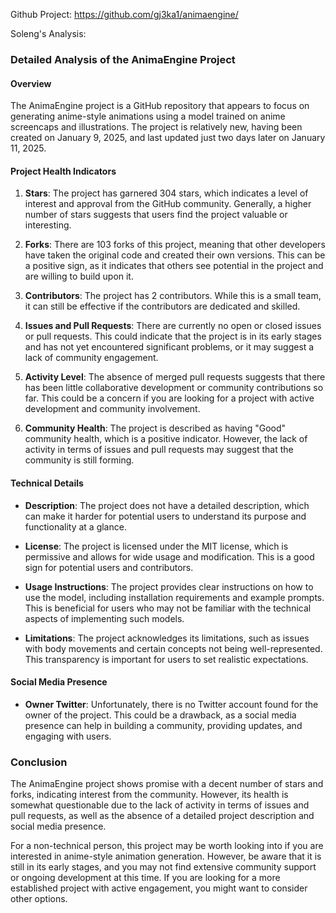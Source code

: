 Github Project: https://github.com/gj3ka1/animaengine/

Soleng's Analysis:

### Detailed Analysis of the AnimaEngine Project

#### Overview
The AnimaEngine project is a GitHub repository that appears to focus on generating anime-style animations using a model trained on anime screencaps and illustrations. The project is relatively new, having been created on January 9, 2025, and last updated just two days later on January 11, 2025. 

#### Project Health Indicators
1. **Stars**: The project has garnered 304 stars, which indicates a level of interest and approval from the GitHub community. Generally, a higher number of stars suggests that users find the project valuable or interesting.
   
2. **Forks**: There are 103 forks of this project, meaning that other developers have taken the original code and created their own versions. This can be a positive sign, as it indicates that others see potential in the project and are willing to build upon it.

3. **Contributors**: The project has 2 contributors. While this is a small team, it can still be effective if the contributors are dedicated and skilled.

4. **Issues and Pull Requests**: There are currently no open or closed issues or pull requests. This could indicate that the project is in its early stages and has not yet encountered significant problems, or it may suggest a lack of community engagement.

5. **Activity Level**: The absence of merged pull requests suggests that there has been little collaborative development or community contributions so far. This could be a concern if you are looking for a project with active development and community involvement.

6. **Community Health**: The project is described as having "Good" community health, which is a positive indicator. However, the lack of activity in terms of issues and pull requests may suggest that the community is still forming.

#### Technical Details
- **Description**: The project does not have a detailed description, which can make it harder for potential users to understand its purpose and functionality at a glance.
  
- **License**: The project is licensed under the MIT license, which is permissive and allows for wide usage and modification. This is a good sign for potential users and contributors.

- **Usage Instructions**: The project provides clear instructions on how to use the model, including installation requirements and example prompts. This is beneficial for users who may not be familiar with the technical aspects of implementing such models.

- **Limitations**: The project acknowledges its limitations, such as issues with body movements and certain concepts not being well-represented. This transparency is important for users to set realistic expectations.

#### Social Media Presence
- **Owner Twitter**: Unfortunately, there is no Twitter account found for the owner of the project. This could be a drawback, as a social media presence can help in building a community, providing updates, and engaging with users.

### Conclusion
The AnimaEngine project shows promise with a decent number of stars and forks, indicating interest from the community. However, its health is somewhat questionable due to the lack of activity in terms of issues and pull requests, as well as the absence of a detailed project description and social media presence.

For a non-technical person, this project may be worth looking into if you are interested in anime-style animation generation. However, be aware that it is still in its early stages, and you may not find extensive community support or ongoing development at this time. If you are looking for a more established project with active engagement, you might want to consider other options.